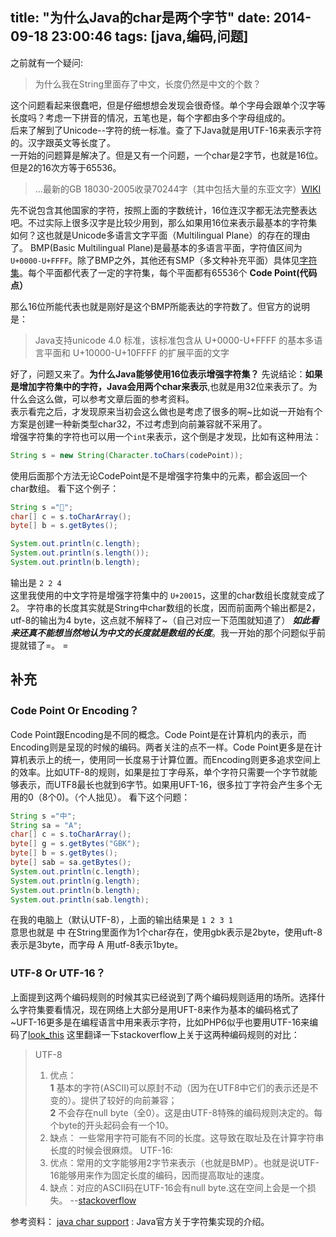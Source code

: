 title: "为什么Java的char是两个字节"
date: 2014-09-18 23:00:46
tags: [java,编码,问题]
---
之前就有一个疑问:
>为什么我在String里面存了中文，长度仍然是中文的个数？

<!--more-->

这个问题看起来很蠢吧，但是仔细想想会发现会很奇怪。单个字母会跟单个汉字等长度吗？考虑一下拼音的情况，五笔也是，每个字都由多个字母组成的。  
后来了解到了Unicode--字符的统一标准。查了下Java就是用UTF-16来表示字符的。汉字跟英文等长度了。  
一开始的问题算是解决了。但是又有一个问题，一个char是2字节，也就是16位。但是2的16次方等于65536。
>...最新的GB 18030-2005收录70244字（其中包括大量的东亚文字）[WIKI][wiki_hanzi]

先不说包含其他国家的字符，按照上面的字数统计，16位连汉字都无法完整表达吧。不过实际上很多汉字是比较少用到，那么如果用16位来表示最基本的字符集如何？这也就是Unicode多语言文字平面（Multilingual Plane）的存在的理由了。
BMP(Basic Multilingual Plane)是最基本的多语言平面，字符值区间为 `U+0000-U+FFFF`。除了BMP之外，其他还有SMP（多文种补充平面）具体见[字符集][wiki_unicode_mp]。每个平面都代表了一定的字符集，每个平面都有65536个 **Code Point(代码点）**

那么16位所能代表也就是刚好是这个BMP所能表达的字符数了。但官方的说明是：
> Java支持unicode 4.0 标准，该标准包含从 U+0000-U+FFFF 的基本多语言平面和 U+10000-U+10FFFF 的扩展平面的文字

好了，问题又来了。**为什么Java能够使用16位表示增强字符集？**
先说结论：**如果是增加字符集中的字符，Java会用两个char来表示**,也就是用32位来表示了。为什么会这么做，可以参考文章后面的参考资料。  
表示看完之后，才发现原来当初会这么做也是考虑了很多的啊~比如说一开始有个方案是创建一种新类型char32，不过考虑到向前兼容就不采用了。  
增强字符集的字符也可以用一个`int`来表示，这个倒是才发现，比如有这种用法：
```java
String s = new String(Character.toChars(codePoint));
```
使用后面那个方法无论CodePoint是不是增强字符集中的元素，都会返回一个char数组。
看下这个例子：
```java
String s ="𠀕";
char[] c = s.toCharArray();
byte[] b = s.getBytes();

System.out.println(c.length);
System.out.println(s.length());
System.out.println(b.length);
```
输出是 `2 2 4`   
这里我使用的中文字符是增强字符集中的 `U+20015`，这里的char数组长度就变成了2。 字符串的长度其实就是String中char数组的长度，因而前面两个输出都是2，utf-8的输出为4 byte，这点就不解释了~（自己对应一下范围就知道了）
***如此看来还真不能想当然地认为中文的长度就是数组的长度***。我一开始的那个问题似乎前提就错了=。 =

补充
-----------
### Code Point Or Encoding？
Code Point跟Encoding是不同的概念。Code Point是在计算机内的表示，而Encoding则是呈现的时候的编码。两者关注的点不一样。Code Point更多是在计算机表示上的统一，使用同一长度易于计算位置。而Encoding则更多追求空间上的效率。比如UTF-8的规则，如果是拉丁字母系，单个字符只需要一个字节就能够表示，而UTF8最长也就到6字节。如果用UFT-16，很多拉丁字符会产生多个无用的0（8个0)。（个人拙见）。
看下这个问题：
```java
String s ="中";
String sa = "A";
char[] c = s.toCharArray();
byte[] g = s.getBytes("GBK");
byte[] b = s.getBytes();
byte[] sab = sa.getBytes();
System.out.println(c.length);
System.out.println(g.length);
System.out.println(b.length);
System.out.println(sab.length);
```
在我的电脑上（默认UTF-8），上面的输出结果是 `1 2 3 1`  
意思也就是 中 在String里面作为1个char存在，使用gbk表示是2byte，使用uft-8表示是3byte，而字母 A 用utf-8表示1byte。


### UTF-8 Or UTF-16？
上面提到这两个编码规则的时候其实已经说到了两个编码规则适用的场所。选择什么字符集要看情况，现在网络上大部分是用UFT-8来作为基本的编码格式了~UFT-16更多是在编程语言中用来表示字符，比如PHP6似乎也要用UTF-16来编码了[look_this][php_utf16]
这里翻译一下stackoverflow上关于这两种编码规则的对比：
> UTF-8
> 1. 优点：  
> **1** 基本的字符(ASCII)可以原封不动（因为在UTF8中它们的表示还是不变的）。提供了较好的向前兼容；  
> **2** 不会存在null byte（全0）。这是由UTF-8特殊的编码规则决定的。每个byte的开头起码会有一个10。
> 2. 缺点：
> 一些常用字符可能有不同的长度。这导致在取址及在计算字符串长度的时候会很麻烦。
> UTF-16:
> 1. 优点：常用的文字能够用2字节来表示（也就是BMP）。也就是说UTF-16能够用来作为固定长度的编码，因而提高取址的速度。
> 2. 缺点：对应的ASCII码在UTF-16会有null byte.这在空间上会是一个损失。
> --[stackoverflow][difference_between_utf_8_and_16]


参考资料：
[java char support][java_char_support] : Java官方关于字符集实现的介绍。

[difference_between_utf_8_and_16]: http://stackoverflow.com/questions/4655250/difference-between-utf-8-and-utf-16
[php_utf16]: http://schlueters.de/blog/archives/128-Future-of-PHP-6.html
[wiki_hanzi]: http://zh.wikipedia.org/wiki/%E6%B1%89%E5%AD%97
[wiki_unicode_mp]: http://zh.wikipedia.org/wiki/Unicode%E5%AD%97%E7%AC%A6%E5%B9%B3%E9%9D%A2%E6%98%A0%E5%B0%84
[java_char_support]: http://www.oracle.com/technetwork/articles/javase/supplementary-142654.html
